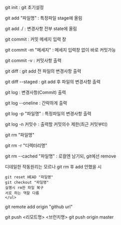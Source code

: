 <ol>
    <ul>
        git init            : git 초기설정
    </ul>
</ol>

<ol>
    <ul>
    git add "파일명"    : 특정파일 stage에 올림
    </ul>
    <ul>
    git add ./          : 변경사항 전부 state에 올림
    </ul>
</ol>

<ol>
    <ul>
    git commit              : 커밋 메세지 입력 창
    </ul>
    <ul>
    git commit -m "메세지"  : 메세지 입력창 없이 바로 커밋가능
    </ul>
    <ul>
    git commit -v           : 커밋사항 출력
    </ul>
</ol>
<ol>
    <ul>
    git diff        : git add 전 파일의 변경사항 출력
    </ul>
    <ul>
    git diff --staged : git add 후 파일의 변경사항 출력
    </ul>
</ol>

<ol>
    <ul>
    git log     : 변경사항(Commit) 출력
    </ul>
    <ul>
    git log --oneline : 간략하게 출력
    </ul>
    <ul>
    git log -p "파일명" : 특정파일의 변경사항 출력
    </ul>
    <ul>
    git log -n 커밋수   : 출력할 커밋의수 제한(최근 커밋부터)
    </ul>
</ol>

<ol>
    <ul>
    git rm "파일명"
    </ul>
    <ul>
    git rm -r "디렉터리명"
    </ul>
    <ul>
    git rm --cached "파일명" : 로컬엔 남기되, git에선 remove
    </ul>
    <ul>
    디테일한 작동원리는 모르나
    git rm 후 add 안했을 시

    git reset HEAD "파일명"
    git checkout "파일명"
    실행시 rm한 파일 복구 
    서로 하는 역할 다름
    </ul>
</ol>

<ol>
    <ul>
    git remote add origin "github url"
    </ul>
    <ul>
    git push <리모트명> <브런치명>
    git push origin master
    </ul>
</ol>


